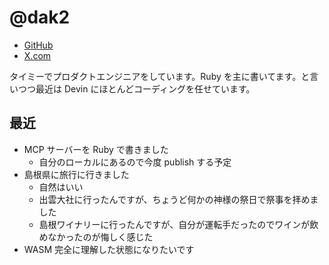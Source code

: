 # @dak2

- [GitHub](https://github.com/dak2)
- [X.com](https://x.com/_dak2_)

タイミーでプロダクトエンジニアをしています。Ruby を主に書いてます。と言いつつ最近は Devin にほとんどコーディングを任せています。

## 最近

- MCP サーバーを Ruby で書きました
  - 自分のローカルにあるので今度 publish する予定
- 島根県に旅行に行きました
  - 自然はいい
  - 出雲大社に行ったんですが、ちょうど何かの神様の祭日で祭事を拝めました
  - 島根ワイナリーに行ったんですが、自分が運転手だったのでワインが飲めなかったのが悔しく感じた
- WASM 完全に理解した状態になりたいです
